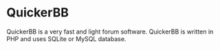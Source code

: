 # QuickerBB
QuickerBB is a very fast and light forum software. 
QuickerBB is written in PHP and uses SQLite or MySQL database.
